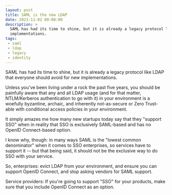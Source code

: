 ```yaml
---
layout: post
title: SAML is the new LDAP
date: 2023-11-02 00:00:00
description: >
  SAML has had its time to shine, but it is already a legacy protocol like LDAP that everyone should avoid for new
  implementations.
tags:
 - saml
 - ldap
 - legacy
 - identity
---
```


SAML has had its time to shine, but it is already a legacy protocol like LDAP that everyone should avoid for new
implementations.

Unless you've been living under a rock the past five years, you should be painfully aware that any and all LDAP usage
(and for that matter, NTLM/Kerberos authentication to go with it) in your environment is a woefully byzantine,
archaic, and inherently not-as-secure or Zero Trust-able with conditional access policies in your environment.

It simply amazes me how many new startups today say that they "support SSO" when in reality that SSO is exclusively
SAML-based and has no OpenID Connect-based option.

I know why, though: in many ways SAML is the "lowest common denominator" when it comes to SSO enterprises, so services
have to support it -- but that being said, it should not be the exclusive way to do SSO with your service.

So, enterprises: evict LDAP from your environment, and ensure you can support OpenID Connect, and stop asking vendors
for SAML support.

Service providers: If you're going to support "SSO" for your products, make sure that you include OpenID Connect as an
option.
